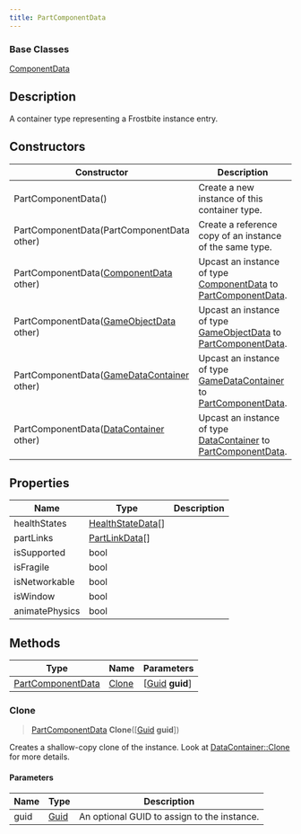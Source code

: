 ```yaml
---
title: PartComponentData
---
```

### Base Classes

[ComponentData](/vext/ref/fb/componentdata/)

## Description

A container type representing a Frostbite instance entry.

## Constructors

| Constructor                                                                  | Description                                                                                                               |
| ---------------------------------------------------------------------------- | ------------------------------------------------------------------------------------------------------------------------- |
| PartComponentData()                                                          | Create a new instance of this container type.                                                                             |
| PartComponentData(PartComponentData other)                                   | Create a reference copy of an instance of the same type.                                                                  |
| PartComponentData([ComponentData](/vext/ref/fb/componentdata/) other)                      | Upcast an instance of type [ComponentData](/vext/ref/fb/componentdata/) to [PartComponentData](/vext/ref/fb/partcomponentdata/).                      |
| PartComponentData([GameObjectData](/vext/ref/fb/gameobjectdata/) other)                    | Upcast an instance of type [GameObjectData](/vext/ref/fb/gameobjectdata/) to [PartComponentData](/vext/ref/fb/partcomponentdata/).                    |
| PartComponentData([GameDataContainer](/vext/ref/fb/gamedatacontainer/) other)              | Upcast an instance of type [GameDataContainer](/vext/ref/fb/gamedatacontainer/) to [PartComponentData](/vext/ref/fb/partcomponentdata/).              |
| PartComponentData([DataContainer](/vext/ref/shared/class/datacontainer) other) | Upcast an instance of type [DataContainer](/vext/ref/shared/class/datacontainer) to [PartComponentData](/vext/ref/fb/partcomponentdata/). |

## Properties

| Name           | Type                                   | Description |
| -------------- | -------------------------------------- | ----------- |
| healthStates   | [HealthStateData](/vext/ref/fb/healthstatedata/)\[\] |             |
| partLinks      | [PartLinkData](/vext/ref/fb/partlinkdata/)\[\]       |             |
| isSupported    | bool                                   |             |
| isFragile      | bool                                   |             |
| isNetworkable  | bool                                   |             |
| isWindow       | bool                                   |             |
| animatePhysics | bool                                   |             |

## Methods

| Type                                   | Name            | Parameters                                     |
| -------------------------------------- | --------------- | ---------------------------------------------- |
| [PartComponentData](/vext/ref/fb/partcomponentdata/) | [Clone](#clone) | \[[Guid](/vext/ref/shared/class/guid) **guid**\] |

### Clone

> [PartComponentData](/vext/ref/fb/partcomponentdata/) **Clone**(\[[Guid](/vext/ref/shared/class/guid) **guid**\])

Creates a shallow-copy clone of the instance. Look at [DataContainer::Clone](/vext/ref/shared/class/datacontainer#clone) for more details.

#### Parameters

| Name | Type         | Description                                 |
| ---- | ------------ | ------------------------------------------- |
| guid | [Guid](/vext/ref/shared/class/guid/) | An optional GUID to assign to the instance. |

